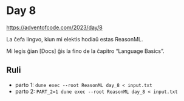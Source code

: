 # Day 8

<https://adventofcode.com/2023/day/8>

La ĉefa lingvo, kiun mi elektis hodiaŭ estas ReasonML.

Mi legis ĝian [Docs] ĝis la fino de la ĉapitro “Language Basics”.

[Dos]: https://reasonml.github.io/docs/en/what-and-why

## Ruli

- parto 1: `dune exec --root ReasonML day_8 < input.txt`
- parto 2: `PART_2=1 dune exec --root ReasonML day_8 < input.txt`
